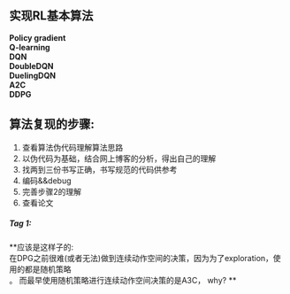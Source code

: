 ## 实现RL基本算法

**Policy gradient**<br>
**Q-learning**<br>
**DQN**<br>
**DoubleDQN**<br>
**DuelingDQN**<br>
**A2C**<br>
**DDPG**<br>


## 算法复现的步骤:
1. 查看算法伪代码理解算法思路
2. 以伪代码为基础，结合网上博客的分析，得出自己的理解
3. 找两到三份书写正确，书写规范的代码供参考
4. 编码&&debug
5. 完善步骤2的理解
6. 查看论文

##### Tag 1:
**应该是这样子的: <br>
在DPG之前很难(或者无法)做到连续动作空间的决策，因为为了exploration，使用的都是随机策略<br>。
而最早使用随机策略进行连续动作空间决策的是A3C， why?
**